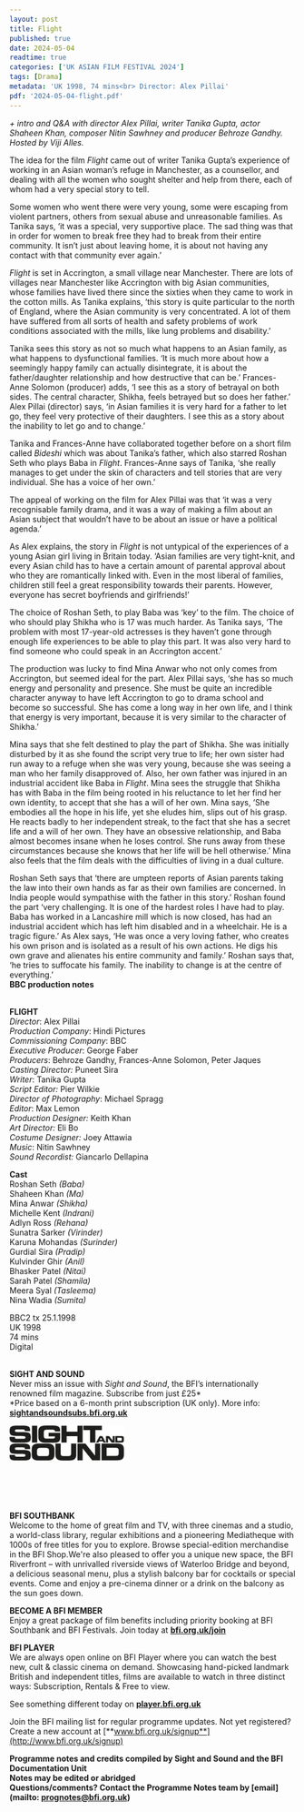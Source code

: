 ```yaml
---
layout: post
title: Flight
published: true
date: 2024-05-04
readtime: true
categories: ['UK ASIAN FILM FESTIVAL 2024']
tags: [Drama]
metadata: 'UK 1998, 74 mins<br> Director: Alex Pillai'
pdf: '2024-05-04-flight.pdf'
---
```


_+ intro and Q&A with director Alex Pillai, writer Tanika Gupta, actor Shaheen Khan, composer Nitin Sawhney and producer Behroze Gandhy. Hosted by Viji Alles._

The idea for the film _Flight_ came out of writer Tanika Gupta’s experience of working in an Asian woman’s refuge in Manchester, as a counsellor, and dealing with all the women who sought shelter and help from there, each of whom had a very special story to tell.

Some women who went there were very young, some were escaping from violent partners, others from sexual abuse and unreasonable families. As Tanika says, ‘it was a special, very supportive place. The sad thing was that in order for women to break free they had to break from their entire community. It isn’t just about leaving home, it is about not having any contact with that community ever again.’

_Flight_ is set in Accrington, a small village near Manchester. There are lots of villages near Manchester like Accrington with big Asian communities, whose families have lived there since the sixties when they came to work in the cotton mills. As Tanika explains, ‘this story is quite particular to the north of England, where the Asian community is very concentrated. A lot of them have suffered from all sorts of health and safety problems of work conditions associated with the mills, like lung problems and disability.’

Tanika sees this story as not so much what happens to an Asian family, as what happens to dysfunctional families. ‘It is much more about how a seemingly happy family can actually disintegrate, it is about the father/daughter relationship and how destructive that can be.’ Frances-Anne Solomon (producer) adds, ‘I see this as a story of betrayal on both sides. The central character, Shikha, feels betrayed but so does her father.’ Alex Pillai (director) says, ‘in Asian families it is very hard for a father to let go, they feel very protective of their daughters. I see this as a story about the inability to let go and to change.’

Tanika and Frances-Anne have collaborated together before on a short film called _Bideshi_ which was about Tanika’s father, which also starred Roshan Seth who plays Baba in _Flight_. Frances-Anne says of Tanika, ‘she really manages to get under the skin of characters and tell stories that are very individual. She has a voice of her own.’

The appeal of working on the film for Alex Pillai was that ‘it was a very recognisable family drama, and it was a way of making a film about an Asian subject that wouldn’t have to be about an issue or have a political agenda.’

As Alex explains, the story in _Flight_ is not untypical of the experiences of a young Asian girl living in Britain today. ‘Asian families are very tight-knit, and every Asian child has to have a certain amount of parental approval about who they are romantically linked with. Even in the most liberal of families, children still feel a great responsibility towards their parents. However, everyone has secret boyfriends and girlfriends!’

The choice of Roshan Seth, to play Baba was ‘key’ to the film. The choice of who should play Shikha who is 17 was much harder. As Tanika says, ‘The problem with most 17-year-old actresses is they haven’t gone through enough life experiences to be able to play this part. It was also very hard to find someone who could speak in an Accrington accent.’

The production was lucky to find Mina Anwar who not only comes from Accrington, but seemed ideal for the part. Alex Pillai says, ‘she has so much energy and personality and presence. She must be quite an incredible character anyway to have left Accrington to go to drama school and become so successful. She has come a long way in her own life, and I think that energy is very important, because it is very similar to the character of Shikha.’

Mina says that she felt destined to play the part of Shikha. She was initially disturbed by it as she found the script very true to life; her own sister had run away to a refuge when she was very young, because she was seeing a man who her family disapproved of. Also, her own father was injured in an industrial accident like Baba in _Flight_. Mina sees the struggle that Shikha has with Baba in the film being rooted in his reluctance to let her find her own identity, to accept that she has a will of her own. Mina says, ‘She embodies all the hope in his life, yet she eludes him, slips out of his grasp. He reacts badly to her independent streak, to the fact that she has a secret life and a will of her own. They have an obsessive relationship, and Baba almost becomes insane when he loses control. She runs away from these circumstances because she knows that her life will be hell otherwise.’ Mina also feels that the film deals with the difficulties of living in a dual culture.

Roshan Seth says that ‘there are umpteen reports of Asian parents taking the law into their own hands as far as their own families are concerned. In India people would sympathise with the father in this story.’ Roshan found the part ‘very challenging. It is one of the hardest roles I have had to play. Baba has worked in a Lancashire mill which is now closed, has had an industrial accident which has left him disabled and in a wheelchair. He is a tragic figure.’ As Alex says, ‘He was once a very loving father, who creates his own prison and is isolated as a result of his own actions. He digs his own grave and alienates his entire community and family.’ Roshan says that, ‘he tries to suffocate his family. The inability to change is at the centre of everything.’  
**BBC production notes**
<br><br>

**FLIGHT**  
_Director_: Alex Pillai  
_Production Company_: Hindi Pictures  
_Commissioning Company_: BBC  
_Executive Producer_: George Faber  
_Producers_: Behroze Gandhy,  Frances-Anne Solomon, Peter Jaques  
_Casting Director:_ Puneet Sira  
_Writer_: Tanika Gupta  
_Script Editor:_ Pier Wilkie  
_Director of Photography_: Michael Spragg  
_Editor_: Max Lemon  
_Production Designer:_ Keith Khan  
_Art Director:_ Eli Bo  
_Costume Designer:_ Joey Attawia  
_Music_: Nitin Sawhney  
_Sound Recordist:_ Giancarlo Dellapina

**Cast**  
Roshan Seth _(Baba)_  
Shaheen Khan _(Ma)_  
Mina Anwar _(Shikha)_  
Michelle Kent _(Indrani)_  
Adlyn Ross _(Rehana)_  
Sunatra Sarker _(Virinder)_  
Karuna Mohandas _(Surinder)_  
Gurdial Sira _(Pradip)_  
Kulvinder Ghir _(Anil)_  
Bhasker Patel _(Nitai)_  
Sarah Patel _(Shamila)_  
Meera Syal _(Tasleema)_  
Nina Wadia _(Sumita)_

BBC2 tx 25.1.1998  
UK 1998  
74 mins  
Digital
<br><br>

**SIGHT AND SOUND**<br>
Never miss an issue with _Sight and Sound_, the BFI’s internationally renowned film magazine. Subscribe from just £25*<br>
*Price based on a 6-month print subscription (UK only). More info: [**sightandsoundsubs.bfi.org.uk**](https://sightandsoundsubs.bfi.org.uk/subscribe)

<img style="float: left;" src="/img/sight-and-sound.jpg" width="40%" height="40%"><br><br><br><br><br><br><br><br>

**BFI SOUTHBANK**  
Welcome to the home of great film and TV, with three cinemas and a studio, a world-class library, regular exhibitions and a pioneering Mediatheque with 1000s of free titles for you to explore. Browse special-edition merchandise in the BFI Shop.We&#39;re also pleased to offer you a unique new space, the BFI Riverfront – with unrivalled riverside views of Waterloo Bridge and beyond, a delicious seasonal menu, plus a stylish balcony bar for cocktails or special events. Come and enjoy a pre-cinema dinner or a drink on the balcony as the sun goes down.  

**BECOME A BFI MEMBER**  
Enjoy a great package of film benefits including priority booking at BFI Southbank and BFI Festivals. Join today at [**bfi.org.uk/join**](http://www.bfi.org.uk/join)  

**BFI PLAYER**  
 We are always open online on BFI Player where you can watch the best new, cult &amp; classic cinema on demand. Showcasing hand-picked landmark British and independent titles, films are available to watch in three distinct ways: Subscription, Rentals &amp; Free to view.  

See something different today on [**player.bfi.org.uk**](https://player.bfi.org.uk)  

Join the BFI mailing list for regular programme updates. Not yet registered? Create a new account at [**www.bfi.org.uk/signup**](http://www.bfi.org.uk/signup)

**Programme notes and credits compiled by Sight and Sound and the BFI Documentation Unit  
Notes may be edited or abridged  
Questions/comments? Contact the Programme Notes team by [email](mailto: prognotes@bfi.org.uk)**

<!--stackedit_data:
eyJoaXN0b3J5IjpbNDM0Mjk5MTk2XX0=
-->
